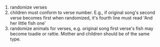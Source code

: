 1) randomize verses
2) children must conform to verse number. E.g., if original song's second verse becomes
first when randomized, it's fourth line must read 'And her little fish one'
3) randomize animals for verses, e.g. original song first verse's fish may become toadie or rattie. Mother and children should be of the same type.
